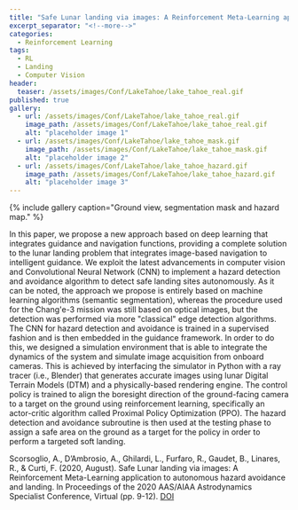 ```yaml
---
title: "Safe Lunar landing via images: A Reinforcement Meta-Learning application to autonomous hazard avoidance and landing"
excerpt_separator: "<!--more-->"
categories:
  - Reinforcement Learning
tags:
  - RL
  - Landing
  - Computer Vision
header:
  teaser: /assets/images/Conf/LakeTahoe/lake_tahoe_real.gif
published: true
gallery:
  - url: /assets/images/Conf/LakeTahoe/lake_tahoe_real.gif
    image_path: /assets/images/Conf/LakeTahoe/lake_tahoe_real.gif
    alt: "placeholder image 1"
  - url: /assets/images/Conf/LakeTahoe/lake_tahoe_mask.gif
    image_path: /assets/images/Conf/LakeTahoe/lake_tahoe_mask.gif
    alt: "placeholder image 2"
  - url: /assets/images/Conf/LakeTahoe/lake_tahoe_hazard.gif
    image_path: /assets/images/Conf/LakeTahoe/lake_tahoe_hazard.gif
    alt: "placeholder image 3"
---
```


{% include gallery caption="Ground view, segmentation mask and hazard map." %}

In this paper, we propose a new approach based on deep learning that integrates guidance and navigation functions, providing a complete solution to the lunar landing problem that integrates image-based navigation to intelligent guidance. We exploit the latest advancements in computer vision and Convolutional Neural Network (CNN) to implement a hazard detection and avoidance algorithm to detect safe landing sites autonomously. As it can be noted, the approach we propose is entirely based on machine learning algorithms (semantic segmentation), whereas the procedure used for the Chang'e-3 mission was still based on optical images, but the detection was performed via more "classical" edge detection algorithms. The CNN for hazard detection and avoidance is trained in a supervised fashion and is then embedded in the guidance framework. In order to do this, we designed a simulation environment that is able to integrate the dynamics of the system and simulate image acquisition from onboard cameras. This is achieved by interfacing the simulator in Python with a ray tracer (i.e., Blender) that generates accurate images using lunar Digital Terrain Models (DTM) and a physically-based rendering engine. The control policy is trained to align the boresight direction of the ground-facing camera to a target on the ground using reinforcement learning, specifically an actor-critic algorithm called Proximal Policy Optimization (PPO). The hazard detection and avoidance subroutine is then used at the testing phase to assign a safe area on the ground as a target for the policy in order to perform a targeted soft landing.

<!-- {% include figure image_path="/assets/images/Conf/LakeTahoe/lake_tahoe_real.gif" caption="Ground View" %}

{% include figure image_path="/assets/images/Conf/LakeTahoe/lake_tahoe_mask.gif" caption="Ground Mask" %}

{% include figure image_path="/assets/images/Conf/LakeTahoe/lake_tahoe_hazard.gif" caption="Ground Hazard map" %} -->

Scorsoglio, A., D’Ambrosio, A., Ghilardi, L., Furfaro, R., Gaudet, B., Linares, R., & Curti, F. (2020, August). Safe Lunar landing via images: A Reinforcement Meta-Learning application to autonomous hazard avoidance and landing. In Proceedings of the 2020 AAS/AIAA Astrodynamics Specialist Conference, Virtual (pp. 9-12). [DOI](https://www.researchgate.net/profile/Andrea-Scorsoglio/publication/343650361_Safe_lunar_landing_via_images_a_reinforcement_meta-learning_application_to_autonomous_hazard_avoidance_and_landing/links/60b94f15a6fdcc22ead3c19b/Safe-lunar-landing-via-images-a-reinforcement-meta-learning-application-to-autonomous-hazard-avoidance-and-landing.pdf)